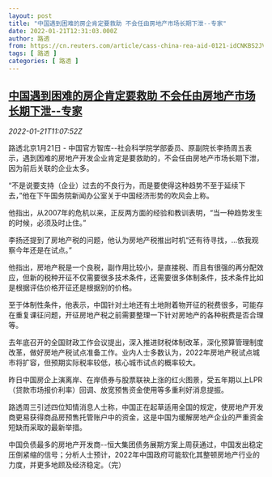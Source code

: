 ```yaml
---
layout: post
title: "中国遇到困难的房企肯定要救助 不会任由房地产市场长期下泄--专家"
date: 2022-01-21T12:31:03.000Z
author: 路透
from: https://cn.reuters.com/article/cass-china-rea-aid-0121-idCNKBS2JV0Z3
tags: [ 路透 ]
categories: [ 路透 ]
---
```

<!--1642768263000-->
[中国遇到困难的房企肯定要救助 不会任由房地产市场长期下泄--专家](https://cn.reuters.com/article/cass-china-rea-aid-0121-idCNKBS2JV0Z3)
------

<div>
<div><i>2022-01-21T11:07:52Z</i></div><p>路透北京1月21日 - 中国官方智库--社会科学院学部委员、原副院长李扬周五表示，遇到困难的房地产开发企业肯定是要救助的，不会任由房地产市场长期下泄，因为前后关联的企业太多。</p><p>“不是说要支持（企业）过去的不良行为，而是要使得这种趋势不至于延续下去，”他在下午国务院新闻办公室关于中国经济形势的吹风会上称。</p><p>他指出，从2007年的危机以来，正反两方面的经验和教训表明，“当一种趋势发生的时候，必须及时止住。”</p><p>李扬还提到了房地产税的问题，他认为房地产税推出时机“还有待寻找，...依我观察今年还是在试点。”</p><p>他指出，房地产税是一个良税，副作用比较小，是直接税、而且有很强的再分配效应，但新的税种开征不仅需要很多技术条件，还需要很多体制条件，技术条件比如是根据评估价格开征还是根据别的价格。</p><p>至于体制性条件，他表示，中国针对土地还有土地附着物开征的税费很多，可能存在重复课征问题，开征房地产税之前需要整理一下针对房地产的各种税费是否合理等。</p><p>去年底召开的全国财政工作会议提出，深入推进财税体制改革，深化预算管理制度改革，做好房地产税试点准备工作。业内人士多数认为，2022年房地产税试点城市将扩容，但预期实际税率较低，核心城市试点的概率较大。</p><p>昨日中国房企上演离岸、在岸债券与股票联袂上涨的红火图景，受五年期以上LPR（贷款市场报价利率）回调、放宽预售资金使用等多重利好消息提振。</p><p>路透周三引述四位知情消息人士称，中国正在起草适用全国的规定，使房地产开发商更易获得商品房预售托管账户中的资金，这是中国为缓解房地产企业的严重资金短缺而采取的最新举措。</p><p>中国负债最多的房地产开发商--恒大集团债务展期方案上周获通过，中国发出稳定压倒紧缩的信号；分析人士预计，2022年中国政府可能软化其整顿房地产行业的力度，并更多地顾及经济稳定。（完）</p>
</div>
